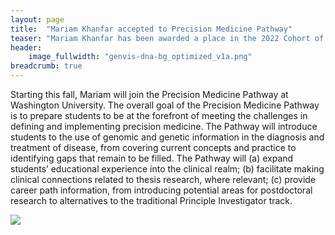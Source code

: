 ```yaml
---
layout: page
title:  "Mariam Khanfar accepted to Precision Medicine Pathway"
teaser: "Mariam Khanfar has been awarded a place in the 2022 Cohort of the Precision Medicine Pathway."
header:
    image_fullwidth: "genvis-dna-bg_optimized_v1a.png"
breadcrumb: true
---
```


Starting this fall, Mariam will join the Precision Medicine Pathway at Washington University. The overall goal of the Precision Medicine Pathway is to prepare students to be at the forefront of meeting the challenges in defining and implementing precision medicine. The Pathway will introduce students to the use of genomic and genetic information in the diagnosis and treatment of disease, from covering current concepts and practice to identifying gaps that remain to be filled. The Pathway will (a) expand students’ educational experience into the clinical realm; (b) facilitate making clinical connections related to thesis research, where relevant; (c) provide career path information, from introducing potential areas for postdoctoral research to alternatives to the traditional Principle Investigator track.

<div class="row">
    <div class="small-12 columns">
        <img src="/assets/img/team/mariam_khanfar.png">
    </div>
</div>
